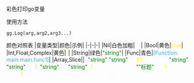 
彩色打印go变量


使用方法
```golang
gg.Log(arg,arg2,arg3...)
```

颜色对照表
|变量类型|颜色|示例|
|-|-|-|
|Nil|白色加粗|<span style="color:white;font-weight:bolder;">nil</span>|
|Bool|黄色|<span style="color:yellow;">true</span>|
|Int,Float,Complex|黄色|<span style="color:yellow;">1</span>|
|String|绿色|<span style="color:green;">"string"</span>|
|Func|青色|<span style="color:#3eb1d5;">[Function: main.main.func1]</span>|
|Array,Slice||<span style="color:white;">[ <span style="color:green;">"string"</span>  <span style="color:green;">"string"</span> ] [ <span style="color:yellow;">1</span> <span style="color:yellow;">1</span> ]|
|Map||<span style="color:white;">{ <span style="color:green;">"string"</span>: <span style="color:green;">"string"</span> } { <span style="color:yellow;">1</span>: <span style="color:green;">"string"</span> } { <span style="color:green;">"string"</span>: <span style="color:yellow;">1</span> }</span>|
|Struct||{ title: <span style="color:green;">""标题"</span>, id: <span style="color:yellow;">1</span>, page: { num: <span style="color:yellow;">1</span> } }|
|Interface||按值类型打印|
|Others|白色|<span style="color:white;">0xc000076060</span>|


